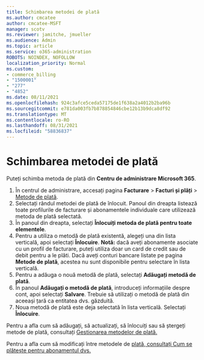 ```yaml
---
title: Schimbarea metodei de plată
ms.author: cmcatee
author: cmcatee-MSFT
manager: scotv
ms.reviewer: jamitche, jmueller
ms.audience: Admin
ms.topic: article
ms.service: o365-administration
ROBOTS: NOINDEX, NOFOLLOW
localization_priority: Normal
ms.custom:
- commerce_billing
- "1500001"
- "277"
- "4852"
ms.date: 08/11/2021
ms.openlocfilehash: 924c3afce5ceda57175de1f638a2a4012b2ba96b
ms.sourcegitcommit: e781da003fb7b878854846cbe12b13b9dca8df92
ms.translationtype: MT
ms.contentlocale: ro-RO
ms.lasthandoff: 08/31/2021
ms.locfileid: "58836837"
---
```

# <a name="change-payment-method"></a>Schimbarea metodei de plată

Puteți schimba metoda de plată din **Centru de administrare Microsoft 365**.
  
1. În centrul de administrare, accesați pagina **Facturare** > **Facturi și plăți** > [Metode de plată](https://go.microsoft.com/fwlink/p/?linkid=2018806).
2. Selectați rândul metodei de plată de înlocuit. Panoul din dreapta listează toate profilurile de facturare și abonamentele individuale care utilizează metoda de plată selectată.
3. În panoul din dreapta, selectați **Înlocuiți metoda de plată pentru toate elementele**.
4. Pentru a utiliza o metodă de plată existentă, alegeți una din lista verticală, apoi selectați **Înlocuire**.
    **Notă:** dacă aveți abonamente asociate cu un profil de facturare, puteți utiliza doar un card de credit sau de debit pentru a le plăti. Dacă aveți conturi bancare listate pe pagina **Metode de plată**, acestea nu sunt disponibile pentru selectare în lista verticală.
5. Pentru a adăuga o nouă metodă de plată, selectați **Adăugați metodă de plată**.
6. În panoul **Adăugați o metodă de plată**, introduceți informațiile despre cont, apoi selectați **Salvare**. Trebuie să utilizați o metodă de plată din aceeași țară ca entitatea dvs. găzduită.
7. Noua metodă de plată este deja selectată în lista verticală. Selectați **Înlocuire**.

Pentru a afla cum să adăugați, să actualizați, să înlocuiți sau să ștergeți metode de plată, consultați [Gestionarea metodelor de plată.](https://docs.microsoft.com/microsoft-365/commerce/billing-and-payments/manage-payment-methods)

Pentru a afla cum să modificați între metodele de [plată, consultați Cum se plătește pentru abonamentul dvs.](https://docs.microsoft.com/microsoft-365/commerce/billing-and-payments/pay-for-your-subscription)